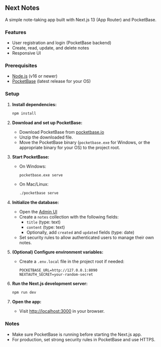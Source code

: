 ## Next Notes

A simple note-taking app built with Next.js 13 (App Router) and PocketBase.

### Features

- User registration and login (PocketBase backend)
- Create, read, update, and delete notes
- Responsive UI

### Prerequisites

- [Node.js](https://nodejs.org/) (v16 or newer)
- [PocketBase](https://pocketbase.io/) (latest release for your OS)

### Setup

1. **Install dependencies:**
   ```sh
   npm install
   ```

2. **Download and set up PocketBase:**
   - Download PocketBase from [pocketbase.io](https://pocketbase.io/)
   - Unzip the downloaded file.
   - Move the PocketBase binary (`pocketbase.exe` for Windows, or the appropriate binary for your OS) to the project root.

3. **Start PocketBase:**
   - On Windows:
     ```sh
     pocketbase.exe serve
     ```
   - On Mac/Linux:
     ```sh
     ./pocketbase serve
     ```

4. **Initialize the database:**
   - Open the [Admin UI](http://127.0.0.1:8090/_/)
   - Create a `notes` collection with the following fields:
     - `title` (type: text)
     - `content` (type: text)
     - Optionally, add `created` and `updated` fields (type: date)
   - Set security rules to allow authenticated users to manage their own notes.

5. **(Optional) Configure environment variables:**
   - Create a `.env.local` file in the project root if needed:
     ```
     POCKETBASE_URL=http://127.0.0.1:8090
     NEXTAUTH_SECRET=your-random-secret
     ```

6. **Run the Next.js development server:**
   ```sh
   npm run dev
   ```

7. **Open the app:**
   - Visit [http://localhost:3000](http://localhost:3000) in your browser.

### Notes

- Make sure PocketBase is running before starting the Next.js app.
- For production, set strong security rules in PocketBase and use HTTPS.